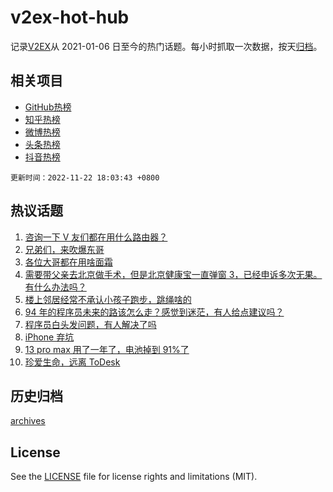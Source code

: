 # v2ex-hot-hub

 记录[V2EX](https://www.v2ex.com/)从 2021-01-06 日至今的热门话题。每小时抓取一次数据，按天[归档](archives)。
 
 ## 相关项目

- [GitHub热榜](https://github.com/lonnyzhang423/github-hot-hub)
- [知乎热榜](https://github.com/lonnyzhang423/zhihu-hot-hub)
- [微博热榜](https://github.com/lonnyzhang423/weibo-hot-hub)
- [头条热榜](https://github.com/lonnyzhang423/toutiao-hot-hub)
- [抖音热榜](https://github.com/lonnyzhang423/douyin-hot-hub)


 `更新时间：2022-11-22 18:03:43 +0800`

## 热议话题

1. [咨询一下 V 友们都在用什么路由器？](https://www.v2ex.com/t/896942)
1. [兄弟们，来吹爆东哥](https://www.v2ex.com/t/897106)
1. [各位大哥都在用啥面霜](https://www.v2ex.com/t/897009)
1. [需要带父亲去北京做手术，但是北京健康宝一直弹窗 3，已经申诉多次无果。有什么办法吗？](https://www.v2ex.com/t/896998)
1. [楼上邻居经常不承认小孩子跑步，跳绳啥的](https://www.v2ex.com/t/896926)
1. [94 年的程序员未来的路该怎么走？感觉到迷茫，有人给点建议吗？](https://www.v2ex.com/t/897015)
1. [程序员白头发问题，有人解决了吗](https://www.v2ex.com/t/897005)
1. [iPhone 弃坑](https://www.v2ex.com/t/897024)
1. [13 pro max 用了一年了，电池掉到 91%了](https://www.v2ex.com/t/896984)
1. [珍爱生命，远离 ToDesk](https://www.v2ex.com/t/897040)

## 历史归档

[archives](archives)

## License

See the [LICENSE](LICENSE) file for license rights and limitations (MIT).
